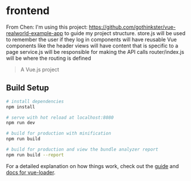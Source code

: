 # frontend
From Chen: I'm using this project: https://github.com/gothinkster/vue-realworld-example-app to guide my project structure.
store.js will be used to remember the user if they log in
components will have reusable Vue components like the header
views will have content that is specific to a page
service.js will be responsible for making the API calls
router/index.js will be where the routing is defined

> A Vue.js project

## Build Setup

``` bash
# install dependencies
npm install

# serve with hot reload at localhost:8080
npm run dev

# build for production with minification
npm run build

# build for production and view the bundle analyzer report
npm run build --report
```

For a detailed explanation on how things work, check out the [guide](http://vuejs-templates.github.io/webpack/) and [docs for vue-loader](http://vuejs.github.io/vue-loader).
